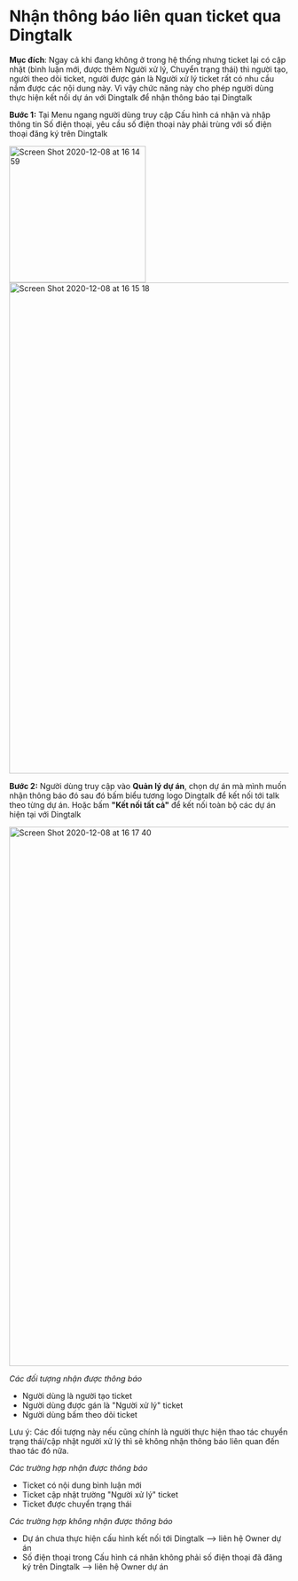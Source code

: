 # Nhận thông báo liên quan ticket qua Dingtalk

**Mục đích**: Ngay cả khi đang không ở trong hệ thống nhưng ticket lại có cập nhật  (bình luận mới, được thêm Người xử lý, Chuyển trạng thái) thì người tạo, người theo dõi ticket, người được gán là Người xử lý ticket rất có nhu cầu nắm được các nội dung này. Vì vậy chức năng này cho phép người dùng thực hiện kết nối dự án với Dingtalk để nhận thông báo tại Dingtalk

**Bước 1:** Tại Menu ngang người dùng truy cập Cấu hình cá nhận và nhập thông tin Số điện thoại, yêu cầu số điện thoại này phải trùng với số điện thoại đăng ký trên Dingtalk

<img width="246" alt="Screen Shot 2020-12-08 at 16 14 59" src="https://user-images.githubusercontent.com/73808891/101463890-968ee680-3970-11eb-98e9-f8a3954882c5.png">

<img width="885" alt="Screen Shot 2020-12-08 at 16 15 18" src="https://user-images.githubusercontent.com/73808891/101463899-97c01380-3970-11eb-932e-bc936bd47c4a.png">

**Bước 2:** Người dùng truy cập vào **Quản lý dự án**, chọn dự án mà mình muốn nhận thông báo đó sau đó bấm biểu tương logo Dingtalk để kết nối tới talk theo từng dự án. Hoặc bấm **"Kết nối tất cả"** để kết nối toàn bộ các dự án hiện tại với Dingtalk

<img width="972" alt="Screen Shot 2020-12-08 at 16 17 40" src="https://user-images.githubusercontent.com/73808891/101464261-01402200-3971-11eb-9166-7e85a4c9e08d.png">

*Các đối tượng nhận được thông báo* 

- Người dùng là người tạo ticket
- Người dùng được gán là "Người xử lý" ticket
- Người dùng bấm theo dõi ticket


Lưu ý: Các đối tượng này nếu cũng chính là người thực hiện thao tác chuyển trạng thái/cập nhật người xử lý thì sẽ không nhận thông báo liên quan đến thao tác đó nữa.

*Các trường hợp nhận được thông báo* 

- Ticket có nội dung bình luận mới
- Ticket cập nhật trường "Người xử lý" ticket
- Ticket được chuyển trạng thái

*Các trường hợp không nhận được thông báo* 

- Dự án chưa thực hiện cấu hình kết nối tới Dingtalk --> liên hệ Owner dự án
- Số điện thoại trong Cấu hình cá nhân không phải số điện thoại đã đăng ký trên Dingtalk --> liên hệ Owner dự án



